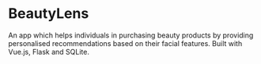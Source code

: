 # BeautyLens
An app which helps individuals in purchasing beauty products by providing personalised recommendations based on their facial features. Built with Vue.js, Flask and SQLite.
